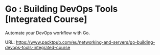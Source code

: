 
# Go : Building DevOps Tools [Integrated Course]
Automate your DevOps workflow with Go.

URL: https://www.packtpub.com/eu/networking-and-servers/go-building-devops-tools-integrated-course